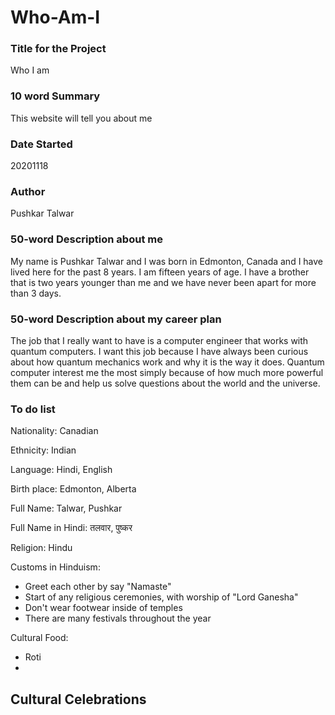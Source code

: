 # Who-Am-I
### Title for the Project
Who I am

### 10 word Summary
This website will tell you about me

### Date Started
20201118

### Author
Pushkar Talwar

### 50-word Description about me
My name is Pushkar Talwar and I was born in Edmonton, Canada and I have lived here for the past 8 years. I am fifteen years of age. I have a brother that is two years younger than me and we have never been apart for more than 3 days.

### 50-word Description about my career plan
The job that I really want to have is a computer engineer that works with quantum computers. I want this job because I have always been curious about how quantum mechanics work and why it is the way it does. Quantum computer interest me the most simply because of how much more powerful them can be and help us solve questions about the world and the universe.

### To do list
Nationality: Canadian

Ethnicity: Indian

Language: Hindi, English

Birth place: Edmonton, Alberta

Full Name: Talwar, Pushkar

Full Name in Hindi: तलवार, पुष्कर

Religion: Hindu

Customs in Hinduism:

  - Greet each other by say "Namaste"
  - Start of any religious ceremonies, with worship of "Lord Ganesha"
  - Don't wear footwear inside of temples
  - There are many festivals throughout the year  



Cultural Food:
  - Roti
  -


Cultural Celebrations
  - 
